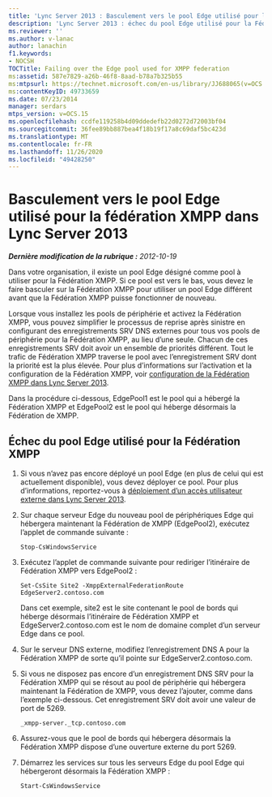 ```yaml
---
title: 'Lync Server 2013 : Basculement vers le pool Edge utilisé pour la fédération XMPP'
description: 'Lync Server 2013 : échec du pool Edge utilisé pour la Fédération XMPP.'
ms.reviewer: ''
ms.author: v-lanac
author: lanachin
f1.keywords:
- NOCSH
TOCTitle: Failing over the Edge pool used for XMPP federation
ms:assetid: 587e7829-a26b-46f8-8aad-b78a7b325b55
ms:mtpsurl: https://technet.microsoft.com/en-us/library/JJ688065(v=OCS.15)
ms:contentKeyID: 49733659
ms.date: 07/23/2014
manager: serdars
mtps_version: v=OCS.15
ms.openlocfilehash: ccdfe119258b4d09ddedefb22d0272d72003bf04
ms.sourcegitcommit: 36fee89bb887bea4f18b19f17a8c69daf5bc423d
ms.translationtype: MT
ms.contentlocale: fr-FR
ms.lasthandoff: 11/26/2020
ms.locfileid: "49428250"
---
```

# <a name="failing-over-the-edge-pool-used-for-xmpp-federation-in-lync-server-2013"></a>Basculement vers le pool Edge utilisé pour la fédération XMPP dans Lync Server 2013

<div data-xmlns="http://www.w3.org/1999/xhtml">

<div class="topic" data-xmlns="http://www.w3.org/1999/xhtml" data-msxsl="urn:schemas-microsoft-com:xslt" data-cs="https://msdn.microsoft.com/">

<div data-asp="https://msdn2.microsoft.com/asp">



</div>

<div id="mainSection">

<div id="mainBody">

<span> </span>

_**Dernière modification de la rubrique :** 2012-10-19_

Dans votre organisation, il existe un pool Edge désigné comme pool à utiliser pour la Fédération XMPP. Si ce pool est vers le bas, vous devez le faire basculer sur la Fédération XMPP pour utiliser un pool Edge différent avant que la Fédération XMPP puisse fonctionner de nouveau.

Lorsque vous installez les pools de périphérie et activez la Fédération XMPP, vous pouvez simplifier le processus de reprise après sinistre en configurant des enregistrements SRV DNS externes pour tous vos pools de périphérie pour la Fédération XMPP, au lieu d’une seule. Chacun de ces enregistrements SRV doit avoir un ensemble de priorités différent. Tout le trafic de Fédération XMPP traverse le pool avec l’enregistrement SRV dont la priorité est la plus élevée. Pour plus d’informations sur l’activation et la configuration de la Fédération XMPP, voir [configuration de la Fédération XMPP dans Lync Server 2013](lync-server-2013-setting-up-xmpp-federation.md).

Dans la procédure ci-dessous, EdgePool1 est le pool qui a hébergé la Fédération XMPP et EdgePool2 est le pool qui héberge désormais la Fédération de XMPP.

<div>

## <a name="failing-over-the-edge-pool-used-for-xmpp-federation"></a>Échec du pool Edge utilisé pour la Fédération XMPP

1.  Si vous n’avez pas encore déployé un pool Edge (en plus de celui qui est actuellement disponible), vous devez déployer ce pool. Pour plus d’informations, reportez-vous à [déploiement d’un accès utilisateur externe dans Lync Server 2013](lync-server-2013-deploying-external-user-access.md).

2.  Sur chaque serveur Edge du nouveau pool de périphériques Edge qui hébergera maintenant la Fédération de XMPP (EdgePool2), exécutez l’applet de commande suivante :
    
        Stop-CsWindowsService

3.  Exécutez l’applet de commande suivante pour rediriger l’itinéraire de Fédération XMPP vers EdgePool2 :
    
        Set-CsSite Site2 -XmppExternalFederationRoute EdgeServer2.contoso.com
    
    Dans cet exemple, site2 est le site contenant le pool de bords qui héberge désormais l’itinéraire de Fédération XMPP et EdgeServer2.contoso.com est le nom de domaine complet d’un serveur Edge dans ce pool.

4.  Sur le serveur DNS externe, modifiez l’enregistrement DNS A pour la Fédération XMPP de sorte qu’il pointe sur EdgeServer2.contoso.com.

5.  Si vous ne disposez pas encore d’un enregistrement DNS SRV pour la Fédération XMPP qui se résout au pool de périphérie qui hébergera maintenant la Fédération de XMPP, vous devez l’ajouter, comme dans l’exemple ci-dessous. Cet enregistrement SRV doit avoir une valeur de port de 5269.
    
        _xmpp-server._tcp.contoso.com

6.  Assurez-vous que le pool de bords qui hébergera désormais la Fédération XMPP dispose d’une ouverture externe du port 5269.

7.  Démarrez les services sur tous les serveurs Edge du pool Edge qui hébergeront désormais la Fédération XMPP :
    
        Start-CsWindowsService

</div>

</div>

<span> </span>

</div>

</div>

</div>

